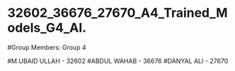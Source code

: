 # 32602_36676_27670_A4_Trained_Models_G4_AI.

#Group Members: Group 4

#M.UBAID ULLAH - 32602
#ABDUL WAHAB   - 36676
#DANYAL ALI    - 27670
